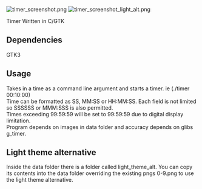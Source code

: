 ![timer_screenshot.png](https://notabug.org/aussie114/timer/raw/master/screenshots/timer_screenshot.png)
![timer_screenshot_light_alt.png](https://notabug.org/aussie114/timer/raw/master/screenshots/timer_screenshot_light_alt.png)

Timer Written in C/GTK

## Dependencies 
GTK3  

## Usage
Takes in a time as a command line argument and starts a timer.  ie (./timer 00:10:00)  
Time can be formatted as SS, MM:SS or HH:MM:SS. Each field is not limited so SSSSSS or MMM:SSS is also permitted.  
Times exceeding 99:59:59 will be set to 99:59:59 due to digital display limitation.  
Program depends on images in data folder and accuracy depends on glibs g_timer.

## Light theme alternative  
Inside the data folder there is a folder called light_theme_alt. You can copy its contents into the data folder overriding the existing pngs 0-9.png to use the light theme alternative.
